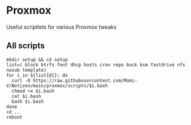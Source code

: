 # Proxmox
Useful scriptlets for various Proxmox tweaks

## All scripts
```
mkdir setup && cd setup
list=( block btrfs font dhcp hosts cron repo back ksm fastdrive nfs nosub template)
for i in ${list[@]}; do
  curl -O https://raw.githubusercontent.com/Momi-V/Notizen/main/proxmox/scripts/$i.bash
  chmod +x $i.bash
  cat $i.bash
  bash $i.bash
done
cd ..
reboot
```

